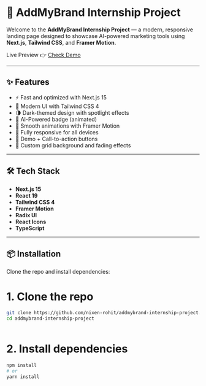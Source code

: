  
# 🚀 AddMyBrand Internship Project

Welcome to the **AddMyBrand Internship Project** — a modern, responsive landing page designed to showcase AI-powered marketing tools using **Next.js**, **Tailwind CSS**, and **Framer Motion**.

Live Preview 👉 [Check Demo](https://rohit-nextjs-project.netlify.app)

---

## ✨ Features

- ⚡️ Fast and optimized with Next.js 15
- 🎯 Modern UI with Tailwind CSS 4
- 🌗 Dark-themed design with spotlight effects
- 🧠 AI-Powered badge (animated)
- 🎥 Smooth animations with Framer Motion
- 📱 Fully responsive for all devices
- 🔗 Demo + Call-to-action buttons
- 🎨 Custom grid background and fading effects

---

## 🛠️ Tech Stack

- **Next.js 15**
- **React 19**
- **Tailwind CSS 4**
- **Framer Motion**
- **Radix UI**
- **React Icons**
- **TypeScript**

---

## 📦 Installation

Clone the repo and install dependencies:
 

# 1. Clone the repo

 
```bash
git clone https://github.com/nixen-rohit/addmybrand-internship-project.git
cd addmybrand-internship-project
 
```

# 2. Install dependencies

 
```bash
npm install
# or
yarn install


```

